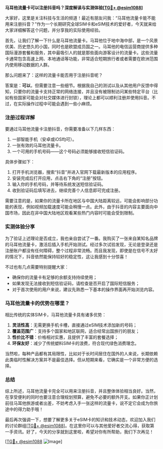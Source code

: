 **马耳他流量卡可以注册抖音吗？深度解读与实测体验[[TG💪+ @esim1088](https://t.me/s/esim1088)]**

大家好，这里是关注科技与生活的频道！最近有朋友问我：“马耳他流量卡能不能用来注册抖音？”作为一个长期研究全球SIM卡和eSIM技术的爱好者，今天就来给大家详细解答这个问题，并分享我的实际使用经验。

首先，让我们了解一下什么是马耳他流量卡。马耳他位于地中海中部，是一个风景优美、历史悠久的小国，同时也是欧盟成员国之一。马耳他的电信运营商提供多种国际漫游套餐和服务，其中最吸引人的就是那些面向游客设计的流量卡。这些流量卡通常包含高速上网、本地通话等功能，非常适合短期旅行者或者需要在欧洲范围内使用移动数据的人群。

那么问题来了：这样的流量卡能否用于注册抖音呢？

答案是：**可以**，但需要注意一些细节。根据我自己的测试以及从其他用户反馈中得知，只要你的流量卡支持正常的网络连接，并且没有被限制访问某些特定平台（比如有些国家可能会对社交媒体进行封锁），理论上都可以顺利注册并使用抖音。不过，在实际操作过程中可能会遇到一些小麻烦。

### 注册过程详解

要通过马耳他流量卡注册抖音，你需要准备以下几样东西：
1. 一部智能手机（安卓或iOS均可）。
2. 一张有效的马耳他流量卡。
3. 一个可用的手机号码——这个号码必须能够接收短信验证码。

具体步骤如下：

1. 打开手机浏览器，搜索“抖音”并进入官网下载最新版本的应用程序。
2. 安装完成后打开应用，点击右下角的“注册”按钮。
3. 输入你的手机号码，并等待系统发送短信验证码。
4. 收到验证码后填写进去，继续完善个人信息即可完成注册。

需要注意的是，如果你的流量卡所在地区与中国大陆距离较远，可能会影响部分功能的表现，例如视频加载速度可能会稍慢一点。此外，由于抖音的内容主要面向中国市场，因此在非中国大陆地区观看某些热门内容时可能会受到限制。

### 实测体验分享

为了验证上述理论是否成立，我也亲自尝试了一番。我购买了一张来自某知名品牌的马耳他流量卡，激活后插入手机开始测试。经过多次试验发现，无论是登录还是注册账户都没有任何障碍，整个过程非常流畅。而且我发现，即使是在信号不太好的情况下，抖音依然能保持较好的稳定性，这让我感到十分惊喜！

不过也有几点需要特别提醒大家：
- 确保你的流量卡有足够的余额支持持续使用；
- 如果发现无法接收到短信验证码，请检查是否开启了国际短信服务；
- 对于首次使用的用户来说，建议先熟悉一下基本的操作界面再开始浏览内容。

### 马耳他流量卡的优势在哪里？

相比传统的实体SIM卡，马耳他流量卡具有诸多优势：
1. **灵活性高**：无需更换手机卡槽，直接通过eSIM技术添加新的号码；
2. **覆盖范围广**：支持多个国家和地区联网，适合经常出国旅行的朋友；
3. **性价比不错**：价格相对实惠，且提供了丰富的套餐选择；
4. **环保友好**：减少了传统塑料SIM卡的浪费，符合现代绿色消费理念。

当然啦，每种产品都有其局限性，比如对于长时间居住在国外的人来说，长期依赖此类临时性解决方案并不是最佳选择。但从短期来看，它确实是一个非常方便的选择。

### 总结

综上所述，马耳他流量卡完全可以用来注册抖音，并且整体体验相当良好。当然，在享受便利的同时也要注意合理规划预算，避免不必要的额外开支。如果你正计划前往马耳他旅游或者出差，不妨考虑入手一张这样的流量卡，说不定它会成为你旅途中的得力助手哦！

最后再次强调一下，想要了解更多关于eSIM卡的知识和技术动态，欢迎加入我们的讨论群组[[TG💪+ @esim1088](https://t.me/s/esim1088)]。在这里你可以与其他爱好者交流心得，获取第一手资讯。好了，今天的分享就到这里啦，希望对你有所帮助，我们下次再见！

[[TG💪+ @esim1088](https://t.me/s/esim1088) ![Image](https://i.postimg.cc/4NQfJmqS/Snipaste-2025-05-13-00-14-12.png)]